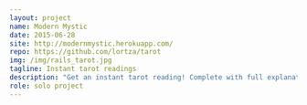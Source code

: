 ```yaml
---
layout: project
name: Modern Mystic
date: 2015-06-28
site: http://modernmystic.herokuapp.com/
repo: https://github.com/lortza/tarot
img: /img/rails_tarot.jpg
tagline: Instant tarot readings
description: "Get an instant tarot reading! Complete with full explanations that are generated from the database, but it's still mystic as hell. Try it out. You'll see. And it you want to kick it old school, you can check out the command line version at <a href='https://repl.it/@lortz/tarotreadings' target='blank'>this repl</a>."
role: solo project
---
```

